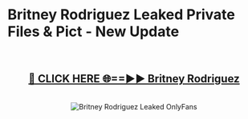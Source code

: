 # Britney Rodriguez Leaked Private Files & Pict - New Update
<br>
<div align="center">
<h2><a href="https://mediafilles.blogspot.com/?title=Britney_Rodriguez" rel="nofollow">🔴 CLICK HERE 🌐==►► Britney Rodriguez</a></h2>
<br>
<a href="https://mediafilles.blogspot.com/?title=Britney_Rodriguez" rel="nofollow" data-target="animated-image.originalLink"><img src="https://i.ibb.co.com/WyWwxjT/player-gif2.gif" alt="Britney Rodriguez Leaked OnlyFans" style="max-width: 100%; display: inline-block;" data-target="animated-image.originalImage"></a>
</div>
<br>